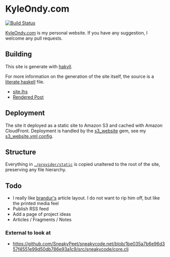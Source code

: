 # KyleOndy.com

[![Build Status](https://travis-ci.org/KyleOndy/kyleondy.com.svg?branch=master)](https://travis-ci.org/KyleOndy/kyleondy.com)

[KyleOndy.com](https://www.kyleondy.com) is my personal website.
If you have any suggestion, I welcome any pull requests.

## Building

This site is generate with [hakyll](https://jaspervdj.be/hakyll/).

For more information on the generation of the site itself, the source is a [literate haskell](https://wiki.haskell.org/Literate_programming) file.

- [site.lhs](https://github.com/KyleOndy/kyleondy.com/blob/master/provider/posts/site/site.lhs)
- [Rendered Post](https://kyleondy.com/posts/generating-this-web/)

## Deployment

The site it deployed as a static site to Amazon S3 and cached with Amazon CloudFront.
Deployment is handled by the [s3_website](https://github.com/laurilehmijoki/s3_website) gem, see my [s3_website.yml config](https://github.com/KyleOndy/kyleondy.com/blob/master/s3_website.yml).

## Structure

Everything in [`./provider/static`](./provider/static) is copied unaltered to the root of the site, preserving any file hierarchy.

## Todo

- I really like [brandur's](https://www.brandur.org/articles) article layout.
  I do not want to rip him off, but like the printed media feel
- Publish RSS feed
- Add a page of project ideas
- Articles / Fragments / Notes

### External to look at

- https://github.com/SneakyPeet/sneakycode.net/blob/1be035a7b6e96d357f4551e99d50db786e93a1c9/src/sneakycode/core.clj
